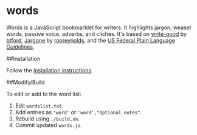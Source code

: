 # words

Words is a JavaScript bookmarklet for writers. It highlights jargon, weasel words, passive voice, adverbs, and cliches. It's based on [write-good](https://github.com/btford/write-good) by [btford](https://github.com/btford), [Jargone](https://github.com/rooreynolds/jargone) by [rooreynolds](https://github.com/rooreynolds), and the [US Federal Plain Language Guidelines](http://www.plainlanguage.gov/index.cfm).

##Installation

Follow the [installation instructions](http://terrorbox.org/words.html).

##Modify/Build

To edit or add to the word list:

 1. Edit `wordslist.txt`.
 2. Add entries as `'word'` or `'word',"Optional notes"`.
 3. Rebuild using `./build.sh`.
 4. Commit updated `words.js`.
